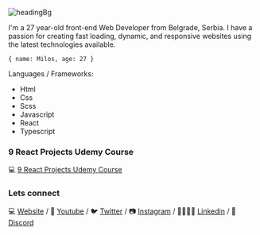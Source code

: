 ![headingBg](https://github.com/h3h394/h3h394/blob/master/img/codeBg.jpg)

I'm a 27 year-old front-end Web Developer from Belgrade, Serbia. I have a passion for creating fast loading, dynamic,
and responsive websites using the latest technologies available.

``
{ name: Milos, age: 27 }
``

Languages / Frameworks:
* Html
* Css
* Scss
* Javascript
* React
* Typescript

### 9 React Projects Udemy Course

💻 [9 React Projects Udemy Course][9 React Projects Udemy Course]

### Lets connect

💻 [Website][Website] / 🎥 [Youtube][Youtube] / 🐦 [Twitter][Twitter] / 📷 [Instagram][Instagram] / 👨‍👨‍👧‍👦 [Linkedin][Linkedin] / 🐧 [Discord][Discord]

[Website]: https://www.h3webdeveloper.com/
[Youtube]: https://www.youtube.com/channel/UC96PvOMv01j3XejwOlAZPEg
[Twitter]: https://twitter.com/h3webdeveloper
[Instagram]: https://www.instagram.com/h3webdevtuts/
[Linkedin]: https://www.linkedin.com/in/milos-stevic-5bb648184/
[Discord]: https://discord.gg/PP7K8Z
[9 React Projects Udemy Course]: https://bit.ly/2D83M8c